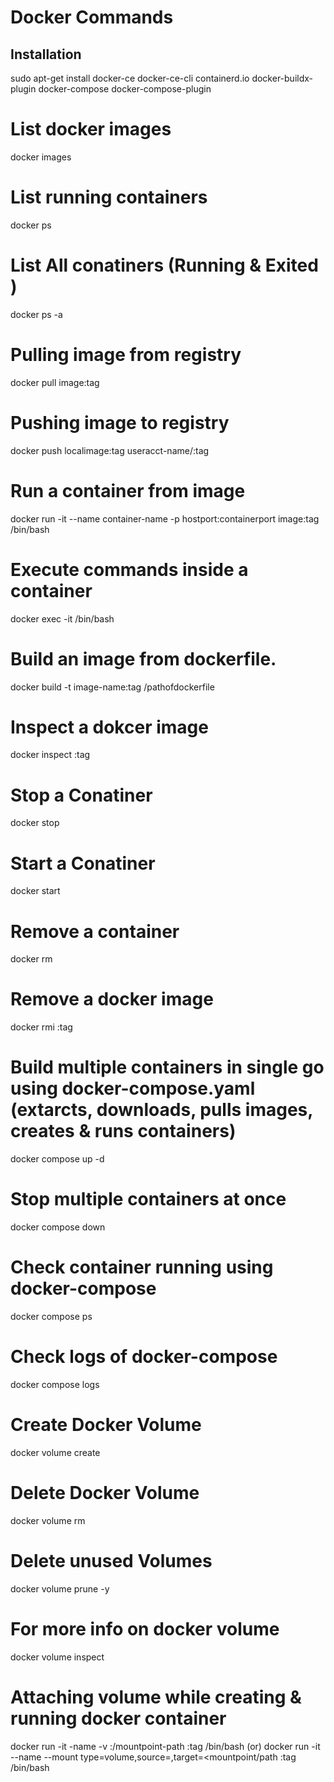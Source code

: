 # Docker Commands 

## Installation 

sudo apt-get install docker-ce docker-ce-cli containerd.io docker-buildx-plugin docker-compose docker-compose-plugin

# List docker images

docker images

# List running containers 

docker ps

# List All conatiners (Running & Exited )

docker ps -a

# Pulling image from registry

docker pull image:tag 

# Pushing image to registry

docker push localimage:tag useracct-name/<image-name>:tag 

# Run a container from image 

docker run -it --name container-name -p hostport:containerport image:tag /bin/bash

# Execute commands inside a container

docker exec -it <conatiner-id> /bin/bash

# Build an image from dockerfile.

 docker build -t image-name:tag /pathofdockerfile

# Inspect a dokcer image 

docker inspect <image-name>:tag 

# Stop a Conatiner 

docker stop <conatiner-id>

# Start a Conatiner 

docker start <container-id>

# Remove a container 

docker rm <conatiner-id>

# Remove a docker image

docker rmi <image-name>:tag 

# Build multiple containers in single go using docker-compose.yaml  (extarcts, downloads, pulls images, creates & runs containers)

docker compose up -d 

# Stop multiple containers at once 

docker compose down 

# Check container running using docker-compose 

docker compose ps 

# Check logs of docker-compose 

 docker compose logs 

# Create Docker Volume 

docker volume create <vol-name>

# Delete Docker Volume 

docker volume rm <vol-name>

# Delete unused Volumes 

docker volume prune -y

# For more info on docker volume 

docker volume inspect <vol-name>

# Attaching volume while creating & running docker container 

docker run -it -name <cont-name> -v <vol-name>:/mountpoint-path  <image-name>:tag /bin/bash
                                    (or)
docker run -it --name <cont-name> --mount type=volume,source=<vol-name>,target=<mountpoint/path <image-name>:tag /bin/bash





